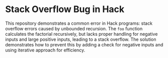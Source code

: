 # Stack Overflow Bug in Hack

This repository demonstrates a common error in Hack programs: stack overflow errors caused by unbounded recursion. The `foo` function calculates the factorial recursively, but lacks proper handling for negative inputs and large positive inputs, leading to a stack overflow. The solution demonstrates how to prevent this by adding a check for negative inputs and using iterative approach for efficiency.
